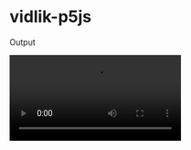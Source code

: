 # vidlik-p5js

Output

![Animation created using p5js that reacts to vidlik - onuka song](vidlik-onuka-matheus-p5js.mp4)
